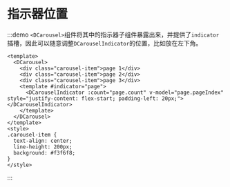 # 指示器位置

:::demo `<DCarousel>`组件将其中的指示器子组件暴露出来，并提供了`indicator`插槽，因此可以随意调整`DCarouselIndicator`的位置，比如放在左下角。

```vue
<template>
  <DCarousel>
    <div class="carousel-item">page 1</div>
    <div class="carousel-item">page 2</div>
    <div class="carousel-item">page 3</div>
    <template #indicator="page">
      <DCarouselIndicator :count="page.count" v-model="page.pageIndex" style="justify-content: flex-start; padding-left: 20px;"></DCarouselIndicator>
    </template>
  </DCarousel>
</template>
<style>
.carousel-item {
  text-align: center;
  line-height: 200px;
  background: #f3f6f8;
}
</style>
```

:::